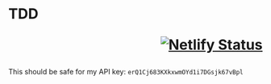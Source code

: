 # TDD <p align="right">[![Netlify Status](https://api.netlify.com/api/v1/badges/f920577a-0807-4584-bee7-df3a5fe66fe7/deploy-status)](https://app.netlify.com/sites/opinion-ate-tex/deploys)</p>

This should be safe for my API key: ```erQ1Cj683KXkxwmOYd1i7DGsjk67vBpl```